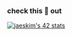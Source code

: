 ### check this 🤡 out 
[![jaeskim's 42 stats](https://badge42.herokuapp.com/api/stats/ssabbaji?darkmode=true)](https://github.com/JaeSeoKim/badge42)
